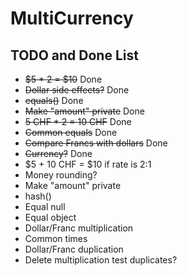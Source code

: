 # MultiCurrency

## TODO and Done List

* ~~$5 * 2 = $10~~ Done
* ~~Dollar side effects?~~ Done
* ~~equals()~~ Done
* ~~Make "amount" private~~ Done
* ~~5 CHF * 2 = 10 CHF~~ Done
* ~~Common equals~~ Done
* ~~Compare Francs with dollars~~ Done
* ~~Currency?~~ Done
* $5 + 10 CHF = $10 if rate is 2:1
* Money rounding?
* Make "amount" private
* hash()
* Equal null
* Equal object
* Dollar/Franc multiplication
* Common times
* Dollar/Franc duplication
* Delete multiplication test duplicates?